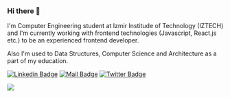 ### Hi there 👋

I'm Computer Engineering student at Izmir Institude of Technology (IZTECH) and I'm currently working with frontend technologies (Javascript, React.js etc.) to be an experienced frontend developer.

Also I'm used to Data Structures, Computer Science and Architecture as a part of my education.


[![Linkedin Badge](https://img.shields.io/badge/linkedin-%230077B5.svg?&style=for-the-badge&logo=linkedin&logoColor=white)](https://www.linkedin.com/in/yusufhayirli/)
[![Mail Badge](https://img.shields.io/badge/email-c14438?style=for-the-badge&logo=Gmail&logoColor=white&link=mailto:yusufhayirli@gmail.com)](mailto:yusufhayirli@gmail.com)
[![Twitter Badge](https://img.shields.io/badge/twitter-1DA1F2?style=for-the-badge&logo=twitter&logoColor=white)](https://twitter.com/pensarnada)


![](https://komarev.com/ghpvc/?username=yusufhayirli&label=PROFILE+VIEWS&color=red)
